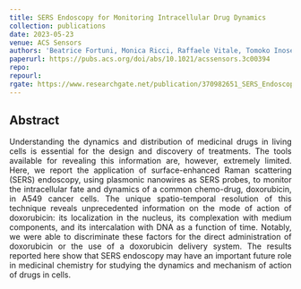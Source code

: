 ```yaml
---
title: SERS Endoscopy for Monitoring Intracellular Drug Dynamics
collection: publications
date: 2023-05-23
venue: ACS Sensors
authors: 'Beatrice Fortuni, Monica Ricci, Raffaele Vitale, Tomoko Inose, Qiang Zhang, James Andell Hutchison, Kenji Hirai, Yasuhiko Fujita, Shuichi Toyouchi, Sandra Krzyzowska, Indra Van Zundert, Susana Rocha, Hiroshi Uji-i'
paperurl: https://pubs.acs.org/doi/abs/10.1021/acssensors.3c00394
repo:
repourl:
rgate: https://www.researchgate.net/publication/370982651_SERS_Endoscopy_for_Monitoring_Intracellular_Drug_Dynamics
---
```


<h2> Abstract </h2>
<p align= "justify">
Understanding the dynamics and distribution of medicinal drugs in living cells is essential for the design and discovery of treatments. The tools available for revealing this information are, however, extremely limited. Here, we report the application of surface-enhanced Raman scattering (SERS) endoscopy, using plasmonic nanowires as SERS probes, to monitor the intracellular fate and dynamics of a common chemo-drug, doxorubicin, in A549 cancer cells. The unique spatio-temporal resolution of this technique reveals unprecedented information on the mode of action of doxorubicin: its localization in the nucleus, its complexation with medium components, and its intercalation with DNA as a function of time. Notably, we were able to discriminate these factors for the direct administration of doxorubicin or the use of a doxorubicin delivery system. The results reported here show that SERS endoscopy may have an important future role in medicinal chemistry for studying the dynamics and mechanism of action of drugs in cells.
